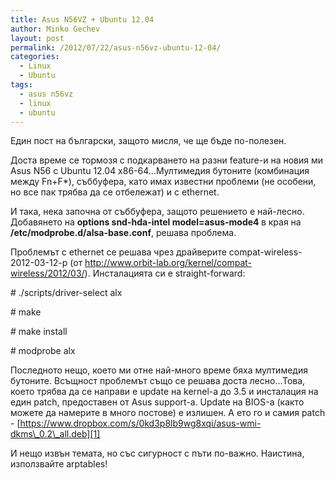 ```yaml
---
title: Asus N56VZ + Ubuntu 12.04
author: Minko Gechev
layout: post
permalink: /2012/07/22/asus-n56vz-ubuntu-12-04/
categories:
  - Linux
  - Ubuntu
tags:
  - asus n56vz
  - linux
  - ubuntu
---
```

Един пост на български, защото мисля, че ще бъде по-полезен.

Доста време се тормозя с подкарването на разни feature-и на новия ми Asus N56 с Ubuntu 12.04 x86-64&#8230;Мултимедия бутоните (комбинация между Fn+F*), съббуфера, като имах известни проблеми (не особени, но все пак трябва да се отбележат) и с ethernet.

И така, нека започна от съббуфера, защото решението е най-лесно. Добавянето на <strong id="internal-source-marker_0.20856572198681533">options snd-hda-intel model=asus-mode4 </strong>в края на <strong id="internal-source-marker_0.20856572198681533"> /etc/modprobe.d/<strong id="internal-source-marker_0.20856572198681533">alsa-base.conf</strong></strong>, решава проблема.

Проблемът с ethernet се решава чрез драйверите compat-wireless-2012-03-12-p (от <http://www.orbit-lab.org/kernel/compat-wireless/2012/03/>). Инсталацията си е straight-forward:

\# ./scripts/driver-select alx

\# make

\# make install

\# modprobe alx

Последното нещо, което ми отне най-много време бяха мултимедия бутоните. Всъщност проблемът също се решава доста лесно&#8230;Това, което трябва да се направи е update на kernel-а до 3.5 и инсталация на един patch, предоставен от Asus support-а. Update на BIOS-а (както можете да намерите в много постове) е излишен. А ето го и самия patch - [https://www.dropbox.com/s/0kd3p8lb9wg8xqi/asus-wmi-dkms\_0.2\_all.deb][1]

И нещо извън темата, но със сигурност с пъти по-важно. Наистина, използвайте arptables!

 [1]: https://www.dropbox.com/s/0kd3p8lb9wg8xqi/asus-wmi-dkms_0.2_all.deb